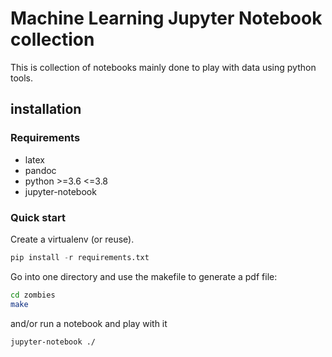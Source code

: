 # Machine Learning Jupyter Notebook collection

This is collection of notebooks mainly done to play with data using python
tools.

## installation

### Requirements

- latex
- pandoc
- python >=3.6 <=3.8
- jupyter-notebook

### Quick start

Create a virtualenv (or reuse).

```python
pip install -r requirements.txt
```

Go into one directory and use the makefile to generate a pdf file:

```bash
cd zombies
make
```

and/or run a notebook and play with it

```bash
jupyter-notebook ./
```
